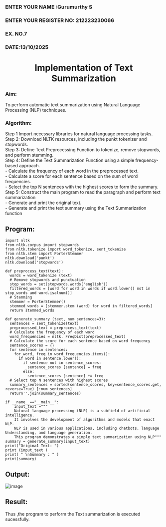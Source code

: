 <H3>ENTER YOUR NAME :Gurumurthy S</H3>
<H3>ENTER YOUR REGISTER NO: 212223230066</H3>
<H3>EX. NO.7</H3>
<H3>DATE:13/10/2025</H3>
<H1 ALIGN =CENTER>Implementation of Text  Summarization</H1>
<H3>Aim:</H3> 
 To perform automatic text summarization using Natural Language Processing (NLP) techniques.
 <BR>
<h3>Algorithm:</h3>
Step 1 Import necessary libraries for natural language processing tasks.<BR>
Step 2: Download NLTK resources, including the punkt tokenizer and stopwords.<BR>
Step 3: Define Text Preprocessing Function to tokenize, remove stopwords, and perform stemming.<BR>
Step 4: Define the Text Summarization Function using a simple frequency-based approach.<br>
    - Calculate the frequency of each word in the preprocessed text.<br>
    - Calculate a score for each sentence based on the sum of word frequencies.<br>
    - Select the top N sentences with the highest scores to form the summary.<br>
Step 5: Construct the main program to read the paragraph  and perform text summarization<br>
      - Generate and print the original text.<br>
      - Generate and print the text summary using the  Text Summarization function<br>
      
## Program:
~~~
import nltk
from nltk.corpus import stopwords
from nltk.tokenize import word_tokenize, sent_tokenize
from nltk.stem import PorterStemmer
nltk.download('punkt')
nltk.download('stopwords')

def preprocess_text(text):
  words = word_tokenize (text)
  # Remove stopwords and punctuation
  stop_words = set(stopwords.words('english'))
  filtered_words = [word for word in words if word.lower() not in stop_words and word.isalnum()]
  # Stemming
  stemmer = PorterStemmer()
  stemmed_words = [stemmer.stem (word) for word in filtered_words]
  return stemmed_words

def generate_summary (text, num_sentences=3):
  sentences = sent_tokenize(text)
  preprocessed_text = preprocess_text(text)
  # Calculate the frequency of each word
  word_frequencies = nltk. FreqDist(preprocessed_text)
  # Calculate the score for each sentence based on word frequency
  sentence_scores = {}
  for sentence in sentences:
    for word, freq in word_frequencies.items():
      if word in sentence.lower():
        if sentence not in sentence_scores:
          sentence_scores [sentence] = freq
        else:
          sentence_scores [sentence] += freq
  # Select top N sentences with highest scores
  summary_sentences = sorted(sentence_scores, key=sentence_scores.get, reverse=True) [:num_sentences]
  return''.join(summary_sentences)

if __name__=="__main__":
	input_text ="""
	Natural language processing (NLP) is a subfield of artificial intelligence.
	It involves the development of algorithms and models that enact NLP.
	NLP is used in various applications, including chatbots, language Understanding, and language generation.
	This program demonstrates a simple text summarization using NLP"""
summary = generate_summary(input_text)
print("Origina1 Text: ")
print (input_text )
print( " \nSummary : " )
print(summary)

~~~

## Output:

![image](https://github.com/user-attachments/assets/7afef9d6-75f0-4a0d-ab6a-d91da1b308f3)

## Result:
Thus ,the program to perform the Text summarization is executed sucessfully.


